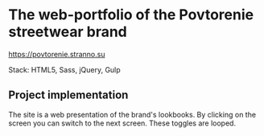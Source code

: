 # The web-portfolio of the Povtorenie streetwear brand

https://povtorenie.stranno.su

Stack: HTML5, Sass, jQuery, Gulp

## Project implementation

The site is a web presentation of the brand's lookbooks. By clicking on the screen you can switch to the next screen. These toggles are looped.
